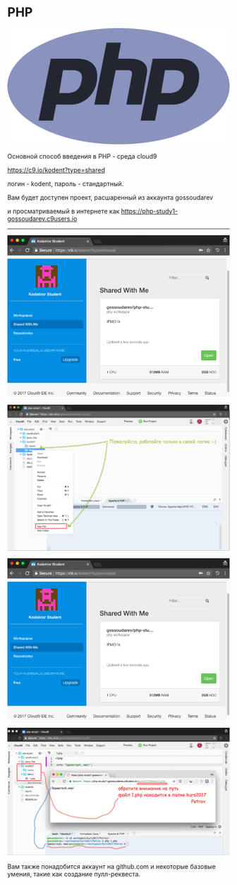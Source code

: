 # PHP

![alt scheme](images/php.svg "Начало работы")

Основной способ введения в PHP - среда cloud9

https://c9.io/kodent?type=shared

логин - kodent, пароль - стандартный.

Вам будет доступен проект, расшаренный из аккаунта gossoudarev

и просматриваемый в интернете как https://php-study1-gossoudarev.c9users.io

---

![alt scheme](images/c9-1.png "Начало работы")

![alt scheme](images/c9-2.png "Вид окна с проектом")

![alt scheme](images/c9-1.png "Запущен файл 1.php")

![alt scheme](images/c9-4.png "Соответствие папки-файла и адреса страницы")

Вам также понадобится аккаунт на github.com и некоторые базовые умения, такие как создание пулл-реквеста.
